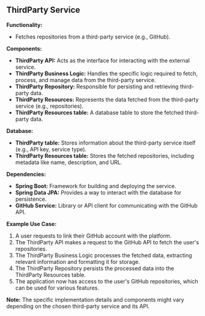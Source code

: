 ## ThirdParty Service

**Functionality:**

* Fetches repositories from a third-party service (e.g., GitHub).

**Components:**

* **ThirdParty API:** Acts as the interface for interacting with the external service.
* **ThirdParty Business Logic:** Handles the specific logic required to fetch, process, and manage data from the third-party service.
* **ThirdParty Repository:** Responsible for persisting and retrieving third-party data.
* **ThirdParty Resources:** Represents the data fetched from the third-party service (e.g., repositories).
* **ThirdParty Resources table:** A database table to store the fetched third-party data.

**Database:**

* **ThirdParty table:** Stores information about the third-party service itself (e.g., API key, service type).
* **ThirdParty Resources table:** Stores the fetched repositories, including metadata like name, description, and URL.

**Dependencies:**

* **Spring Boot:** Framework for building and deploying the service.
* **Spring Data JPA:** Provides a way to interact with the database for persistence.
* **GitHub Service:** Library or API client for communicating with the GitHub API. 

**Example Use Case:**

1. A user requests to link their GitHub account with the platform.
2. The ThirdParty API makes a request to the GitHub API to fetch the user's repositories.
3. The ThirdParty Business Logic processes the fetched data, extracting relevant information and formatting it for storage.
4. The ThirdParty Repository persists the processed data into the ThirdParty Resources table.
5. The application now has access to the user's GitHub repositories, which can be used for various features.

**Note:** The specific implementation details and components might vary depending on the chosen third-party service and its API. 
